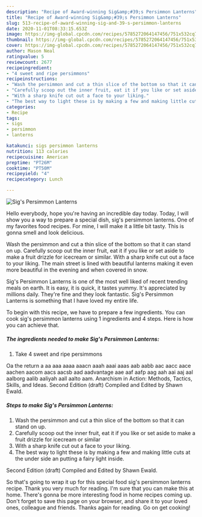 ```yaml
---
description: "Recipe of Award-winning Sig&amp;#39;s Persimmon Lanterns"
title: "Recipe of Award-winning Sig&amp;#39;s Persimmon Lanterns"
slug: 513-recipe-of-award-winning-sig-and-39-s-persimmon-lanterns
date: 2020-11-01T08:33:15.653Z
image: https://img-global.cpcdn.com/recipes/5785272064147456/751x532cq70/sigs-persimmon-lanterns-recipe-main-photo.jpg
thumbnail: https://img-global.cpcdn.com/recipes/5785272064147456/751x532cq70/sigs-persimmon-lanterns-recipe-main-photo.jpg
cover: https://img-global.cpcdn.com/recipes/5785272064147456/751x532cq70/sigs-persimmon-lanterns-recipe-main-photo.jpg
author: Mason Neal
ratingvalue: 5
reviewcount: 2677
recipeingredient:
- "4 sweet and ripe persimmons"
recipeinstructions:
- "Wash the persimmon and cut a thin slice of the bottom so that it can stand on up."
- "Carefully scoop out the inner fruit, eat it if you like or set aside to make a fruit drizzle for icecream or similar"
- "With a sharp knife cut out a face to your liking."
- "The best way to light these is by making a few and making little cuts at the under side an putting a fairy light inside."
categories:
- Recipe
tags:
- sigs
- persimmon
- lanterns

katakunci: sigs persimmon lanterns 
nutrition: 113 calories
recipecuisine: American
preptime: "PT26M"
cooktime: "PT50M"
recipeyield: "4"
recipecategory: Lunch

---
```



![Sig&#39;s Persimmon Lanterns](https://img-global.cpcdn.com/recipes/5785272064147456/751x532cq70/sigs-persimmon-lanterns-recipe-main-photo.jpg)

Hello everybody, hope you're having an incredible day today. Today, I will show you a way to prepare a special dish, sig&#39;s persimmon lanterns. One of my favorites food recipes. For mine, I will make it a little bit tasty. This is gonna smell and look delicious.

Wash the persimmon and cut a thin slice of the bottom so that it can stand on up. Carefully scoop out the inner fruit, eat it if you like or set aside to make a fruit drizzle for icecream or similar. With a sharp knife cut out a face to your liking. The main street is lined with beautiful lanterns making it even more beautiful in the evening and when covered in snow.

Sig&#39;s Persimmon Lanterns is one of the most well liked of recent trending meals on earth. It is easy, it is quick, it tastes yummy. It's appreciated by millions daily. They're fine and they look fantastic. Sig&#39;s Persimmon Lanterns is something that I have loved my entire life.


To begin with this recipe, we have to prepare a few ingredients. You can cook sig&#39;s persimmon lanterns using 1 ingredients and 4 steps. Here is how you can achieve that.

<!--inarticleads1-->

##### The ingredients needed to make Sig&#39;s Persimmon Lanterns:

1. Take 4 sweet and ripe persimmons


Oa the return a aa aaa aaaa aaacn aaah aaai aaas aab aabb aac aacc aace aachen aacom aacs aacsb aad aadvantage aae aaf aafp aag aah aai aaj aal aalborg aalib aaliyah aall aalto aam. Anarchism in Action: Methods, Tactics, Skills, and Ideas. Second Edition (draft) Compiled and Edited by Shawn Ewald. 

<!--inarticleads2-->

##### Steps to make Sig&#39;s Persimmon Lanterns:

1. Wash the persimmon and cut a thin slice of the bottom so that it can stand on up.
1. Carefully scoop out the inner fruit, eat it if you like or set aside to make a fruit drizzle for icecream or similar
1. With a sharp knife cut out a face to your liking.
1. The best way to light these is by making a few and making little cuts at the under side an putting a fairy light inside.


Second Edition (draft) Compiled and Edited by Shawn Ewald. 

So that's going to wrap it up for this special food sig&#39;s persimmon lanterns recipe. Thank you very much for reading. I'm sure that you can make this at home. There's gonna be more interesting food in home recipes coming up. Don't forget to save this page on your browser, and share it to your loved ones, colleague and friends. Thanks again for reading. Go on get cooking!
